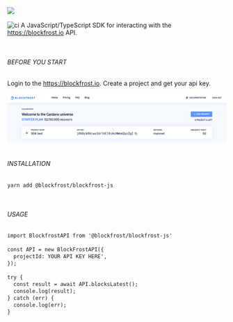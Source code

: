 <img src="https://blockfrost.io/images/logo.svg" width="500">

![ci](https://github.com/github/docs/actions/workflows/main.yml/badge.svg?branch=master) A JavaScript/TypeScript SDK for interacting with the https://blockfrost.io API.

<br/>

###### BEFORE YOU START

Login to the https://blockfrost.io. Create a project and get your api key.

<img src="/public/screen.png">
<br/>
<br/>

###### INSTALLATION

```
yarn add @blockfrost/blockfrost-js
```

<br/>

###### USAGE

```
import BlockfrostAPI from '@blockfrost/blockfrost-js'

const API = new BlockFrostAPI({
  projectId: YOUR API KEY HERE',
});

try {
  const result = await API.blocksLatest();
  console.log(result);
} catch (err) {
  console.log(err);
}
```
